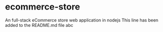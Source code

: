# ecommerce-store
An full-stack eCommerce store web application in nodejs 
This line has been added to the README.md file
abc